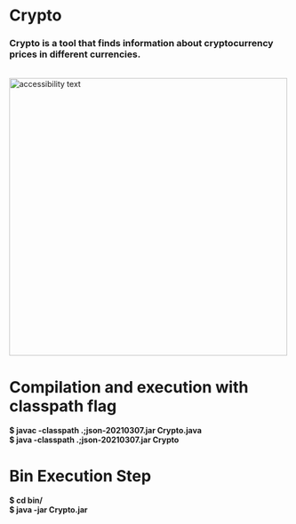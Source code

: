 <h1> Crypto </h1>

<h3>Crypto is a tool that finds information about cryptocurrency prices in different currencies. </h3>
<br>
<img src="https://i.imgur.com/FfTdJes.png" width="500" 
alt="accessibility text">

# Compilation and execution with classpath flag

<p><b> 
 $ javac -classpath .;json-20210307.jar Crypto.java <br>
 $ java -classpath .;json-20210307.jar Crypto </b></p>

# Bin Execution Step 

<p><b>
 $ cd bin/ <br>
 $ java -jar Crypto.jar </b></p>


